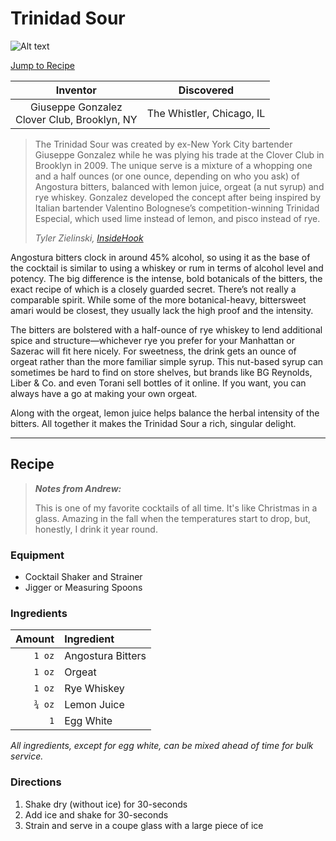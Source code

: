 # Trinidad Sour

![Alt text](img/trinidad-sour.webp)

[Jump to Recipe](#recipe)

|                    Inventor                     |        Discovered         |
| :---------------------------------------------: | :-----------------------: |
| Giuseppe Gonzalez<br/>Clover Club, Brooklyn, NY | The Whistler, Chicago, IL |

> The Trinidad Sour was created by ex-New York City bartender Giuseppe Gonzalez while he was plying his trade at the
> Clover Club in Brooklyn in 2009. The unique serve is a mixture of a whopping one and a half ounces (or one ounce,
> depending on who you ask) of Angostura bitters, balanced with lemon juice, orgeat (a nut syrup) and rye whiskey.
> Gonzalez developed the concept after being inspired by Italian bartender Valentino Bolognese’s competition-winning
> Trinidad Especial, which used lime instead of lemon, and pisco instead of rye.
>
> _Tyler Zielinski, [InsideHook][article-ih]_

Angostura bitters clock in around 45% alcohol, so using it as the base of the cocktail is similar to using a whiskey or
rum in terms of alcohol level and potency. The big difference is the intense, bold botanicals of the bitters, the exact
recipe of which is a closely guarded secret. There’s not really a comparable spirit. While some of the more
botanical-heavy, bittersweet amari would be closest, they usually lack the high proof and the intensity.

The bitters are bolstered with a half-ounce of rye whiskey to lend additional spice and structure—whichever rye you
prefer for your Manhattan or Sazerac will fit here nicely. For sweetness, the drink gets an ounce of orgeat rather than
the more familiar simple syrup. This nut-based syrup can sometimes be hard to find on store shelves, but brands like BG
Reynolds, Liber & Co. and even Torani sell bottles of it online. If you want, you can always have a go at making your
own orgeat.

Along with the orgeat, lemon juice helps balance the herbal intensity of the bitters. All together it makes the Trinidad
Sour a rich, singular delight.

---

## Recipe

> _**Notes from Andrew:**_
>
> This is one of my favorite cocktails of all time. It's like Christmas in a glass. Amazing in the fall when the
> temperatures start to drop, but, honestly, I drink it year round.

### Equipment

- Cocktail Shaker and Strainer
- Jigger or Measuring Spoons

### Ingredients

| Amount | Ingredient        |
| -----: | :---------------- |
| `1 oz` | Angostura Bitters |
| `1 oz` | Orgeat            |
| `1 oz` | Rye Whiskey       |
| `¾ oz` | Lemon Juice       |
|    `1` | Egg White         |

_All ingredients, except for egg white, can be mixed ahead of time for bulk service._

### Directions

1. Shake dry (without ice) for 30-seconds
2. Add ice and shake for 30-seconds
3. Strain and serve in a coupe glass with a large piece of ice

<!-- Link References -->

[article-ih]: https://www.insidehook.com/article/booze/trinidad-sour-cocktail-popularized-bitters-recipe
